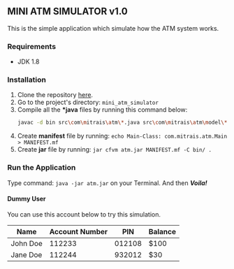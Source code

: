 ## MINI ATM SIMULATOR v1.0
This is the simple application which simulate how the ATM system works.

### Requirements
* JDK 1.8

### Installation
1. Clone the repository [here](https://github.com/akbarb24/mini_atm_simulator.git).
2. Go to the project's directory: `mini_atm_simulator`
3. Compile all the __*java__ files by running this command below:
   ```bash
   javac -d bin src\com\mitrais\atm\*.java src\com\mitrais\atm\model\*.java src\com\mitrais\atm\repository\*.java src\com\mitrais\atm\screen\*.java src\com\mitrais\atm\service\*.java src\com\mitrais\atm\validation\*.java
   ``` 
4. Create __manifest__ file by running: `echo Main-Class: com.mitrais.atm.Main > MANIFEST.mf`
5. Create __jar__ file by running: `jar cfvm atm.jar MANIFEST.mf -C bin/ .`

### Run the Application
Type command: `java -jar atm.jar` on your Terminal. And then __*Voila!*__

#### Dummy User
You can use this account below to try this simulation.

| Name         | Account Number | PIN    | Balance |
| ------------ | -------------- | ------ | ------- |
| John Doe     | 112233         | 012108 | $100    |
| Jane Doe     | 112244         | 932012 | $30     |
